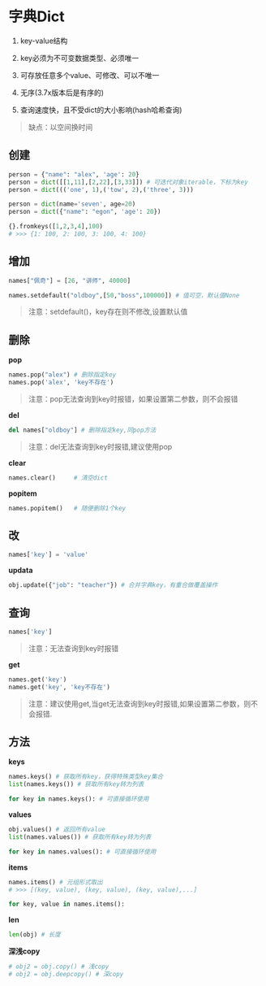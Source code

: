 # 字典Dict

1.  key-value结构

2.  key必须为不可变数据类型、必须唯一

3.  可存放任意多个value、可修改、可以不唯一

4.  无序(3.7x版本后是有序的)

5.  查询速度快，且不受dict的大小影响(hash哈希查询)


>   缺点：以空间换时间


## 创建

```python
person = {"name": "alex", 'age': 20} 
person = dict([[1,11],[2,22],[3,33]]) # 可迭代对象iterable，下标为key
person = dict((('one', 1),('tow', 2),('three', 3)))

person = dict(name='seven', age=20)
person = dict({"name": "egon", 'age': 20})

{}.fromkeys([1,2,3,4],100)
# >>> {1: 100, 2: 100, 3: 100, 4: 100} 
```

## 增加

```python
names["佩奇"] = [26, "讲师", 40000]

names.setdefault("oldboy",[50,"boss",100000]) # 值可空，默认值None
```

>   注意：setdefault()，key存在则不修改,设置默认值

## 删除

**pop**

```python
names.pop("alex") # 删除指定key
names.pop('alex', 'key不存在')
```

>   注意：pop无法查询到key时报错，如果设置第二参数，则不会报错

**del**

```python
del names["oldboy"] # 删除指定key,同pop方法
```

>   注意：del无法查询到key时报错,建议使用pop

**clear**

```python
names.clear()     # 清空dict
```

**popitem**

```python
names.popitem()   # 随便删除1个key
```

## 改

```python
names['key'] = 'value'
```

**updata**

```python
obj.update({"job": "teacher"}) # 合并字典key，有重合做覆盖操作
```

## 查询

```python
names['key']
```

>   注意：无法查询到key时报错

**get**

```python
names.get('key')
names.get('key', 'key不存在')
```

>   注意：建议使用get,当get无法查询到key时报错,如果设置第二参数，则不会报错.

## 方法

**keys**

```python
names.keys() # 获取所有key，获得特殊类型key集合
list(names.keys()) # 获取所有key转为列表

for key in names.keys(): # 可直接循环使用
```

**values**

```python
obj.values() # 返回所有value
list(names.values()) # 获取所有key转为列表

for key in names.values(): # 可直接循环使用
```

**items**

```python
names.items() # 元组形式取出
# >>> [(key, value), (key, value), (key, value),...]

for key, value in names.items():
```

**len**

```python
len(obj) # 长度
```

**深浅copy**

```python
# obj2 = obj.copy() # 浅copy
# obj2 = obj.deepcopy() # 深copy
```

